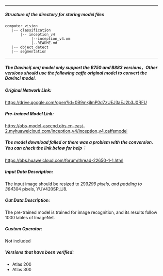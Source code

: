 *******************************************************************************
##### Structure of the directory for storing model files
```
computer_vision
   |-- classification
       |-- inception_v4
            |--inception_v4.om
            |--README.md
   |-- object_detect
   |-- segmentation
```
*******************************************************************************

##### The Davinci(.om) model only support the B750 and B883 versions，Other versions should use the following caffe original model to convert the Davinci model.

##### Original Network Link:

https://drive.google.com/open?id=0B9mkjlmP0d7zUEJ3aEJ2b3J0RFU

##### Pre-trained Model Link:

https://obs-model-ascend.obs.cn-east-2.myhuaweicloud.com/inception_v4/inception_v4.caffemodel

##### The model download failed or there was a problem with the conversion. You can check the link below for help：
https://bbs.huaweicloud.com/forum/thread-22650-1-1.html

##### Input Data Description:

The input image should be resized to 299*299 pixels, and padding to 384*304 pixels, YUV420SP_U8.

##### Out Data Description:

The pre-trained model is trained for image recognition, and its results follow 1000 lables of ImageNet.

##### Custom Operator:

Not included

##### Versions that have been verified: 

- Atlas 200
- Atlas 300
